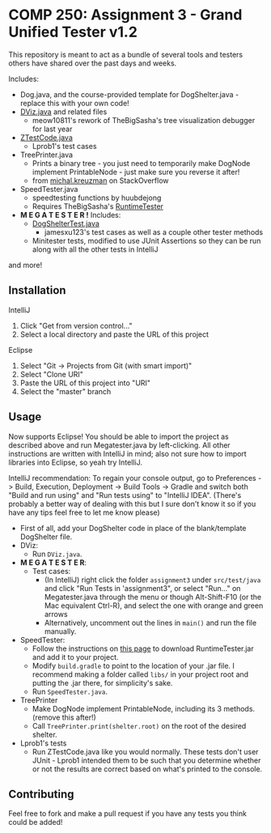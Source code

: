 # COMP 250: Assignment 3 - Grand Unified Tester v1.2
This repository is meant to act as a bundle of
several tools and testers others have 
shared over the past days and weeks. 

Includes:

- Dog.java, and the course-provided template for DogShelter.java - replace this with your own code! 
- [DViz.java](https://github.com/meow10811/C250_Assignment3_Debugger) and related files
    * meow10811's rework of TheBigSasha's tree visualization debugger for last year
- [ZTestCode.java](https://github.com/Lprob1/Assignment3_COMP250)
    * Lprob1's test cases
- TreePrinter.java
    * Prints a binary tree - you just need to temporarily make DogNode implement PrintableNode - just make sure you
      reverse it after!
    * from [michal.kreuzman](https://stackoverflow.com/a/4973083) on StackOverflow
- SpeedTester.java
    * speedtesting functions by huubdejong
    * Requires TheBigSasha's [RuntimeTester](https://github.com/TheBigSasha/RuntimeTester)
- __M E G A T E S T E R !__ Includes:
    * [DogShelterTest.java](https://github.com/jamesxu123/COMP-250-A3-Tests)
        * jamesxu123's test cases as well as a couple other tester methods
    * Minitester tests, modified to use JUnit Assertions so they can be run along with all the other tests in IntelliJ
    
and more!

## Installation
IntelliJ
1. Click "Get from version control..."
2. Select a local directory and paste the URL of this project

Eclipse
  1. Select "Git -> Projects from Git (with smart import)"
  2. Select "Clone URI"
  3. Paste the URL of this project into "URI"
  4. Select the "master" branch

## Usage

Now supports Eclipse! You should be able to import the project as described above and run Megatester.java by left-clicking.
All other instructions are written with IntelliJ in mind;  also not sure how to import libraries into Eclipse, so yeah try IntelliJ.

IntelliJ recommendation: To regain your console output, go to Preferences -> Build, Execution, Deployment -> Build Tools -> Gradle and switch both "Build and run using" and "Run tests using" to "IntelliJ IDEA". (There's probably a better way of dealing with this but I sure don't know it so if you have any tips feel free to let me know please)

* First of all, add your DogShelter code in place of the blank/template DogShelter file.
* DViz:
    * Run `DViz.java`.
* __M E G A T E S T E R__:
    * Test cases:
        * (In IntelliJ) right click the folder `assignment3` under `src/test/java` and click "Run Tests in 'assignment3", or
          select "Run..." on Megatester.java through the menu or though Alt-Shift-F10 (or the Mac equivalent Ctrl-R),
          and select the one with orange and green arrows
      * Alternatively, uncomment out the lines in `main()` and run the file manually.
* SpeedTester:
    * Follow the instructions on [this page](https://github.com/TheBigSasha/RuntimeTester) to download RuntimeTester.jar
      and add it to your project.
    * Modify `build.gradle` to point to the location of your .jar file. I recommend making a folder called `libs/` in your project root and putting the .jar there, for simplicity's sake.
    * Run `SpeedTester.java`.
* TreePrinter
    * Make DogNode implement PrintableNode, including its 3 methods. (remove this after!)
    * Call `TreePrinter.print(shelter.root)` on the root of the desired shelter.
* Lprob1's tests
    * Run ZTestCode.java like you would normally. These tests don't user JUnit - Lprob1 intended them to be such that
      you determine whether or not the results are correct based on what's printed to the console.

## Contributing
Feel free to fork and make a pull request if you have any tests you think could be added!
